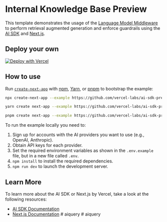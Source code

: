 # Internal Knowledge Base Preview

This template demonstrates the usage of the [Language Model Middleware](https://sdk.vercel.ai/docs/ai-sdk-core/middleware#language-model-middleware) to perform retrieval augmented generation and enforce guardrails using the [AI SDK](https://sdk.vercel.ai/docs) and [Next.js](https://nextjs.org/).

## Deploy your own

[![Deploy with Vercel](https://vercel.com/button)](https://vercel.com/new/clone?repository-url=https%3A%2F%2Fgithub.com%2Fvercel-labs%2Fai-sdk-preview-internal-knowledge-base&env=OPENAI_API_KEY%2CAUTH_SECRET&envDescription=API%20keys%20needed%20for%20application&envLink=https%3A%2F%2Fgithub.com%2Fvercel-labs%2Fai-sdk-preview-internal-knowledge-base%2Fblob%2Fmain%2F.env.example&stores=%5B%7B%22type%22%3A%22blob%22%7D%2C%7B%22type%22%3A%22postgres%22%7D%5D)

## How to use

Run [`create-next-app`](https://github.com/vercel/next.js/tree/canary/packages/create-next-app) with [npm](https://docs.npmjs.com/cli/init), [Yarn](https://yarnpkg.com/lang/en/docs/cli/create/), or [pnpm](https://pnpm.io) to bootstrap the example:

```bash
npx create-next-app --example https://github.com/vercel-labs/ai-sdk-preview-internal-knowledge-base ai-sdk-preview-internal-knowledge-base-example
```

```bash
yarn create next-app --example https://github.com/vercel-labs/ai-sdk-preview-internal-knowledge-base ai-sdk-preview-internal-knowledge-base-example
```

```bash
pnpm create next-app --example https://github.com/vercel-labs/ai-sdk-preview-internal-knowledge-base ai-sdk-preview-internal-knowledge-base-example
```

To run the example locally you need to:

1. Sign up for accounts with the AI providers you want to use (e.g., OpenAI, Anthropic).
2. Obtain API keys for each provider.
3. Set the required environment variables as shown in the `.env.example` file, but in a new file called `.env`.
4. `npm install` to install the required dependencies.
5. `npm run dev` to launch the development server.


## Learn More

To learn more about the AI SDK or Next.js by Vercel, take a look at the following resources:

- [AI SDK Documentation](https://sdk.vercel.ai/docs)
- [Next.js Documentation](https://nextjs.org/docs)
#   a i q u e r y  
 #   a i q u e r y  
 